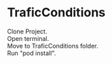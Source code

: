 # TraficConditions

Clone Project. \
Open terminal. \
Move to TraficConditions folder. \
Run "pod install".

